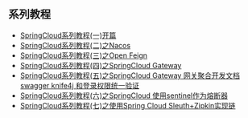 
## 系列教程

- [SpringCloud系列教程(一)开篇](doc\SpringCloud系列教程(一)开篇.md)
- [SpringCloud系列教程(二)之Nacos](doc/SpringCloud系列教程(二)之Nacos.md)
- [SpringCloud系列教程(三)之Open Feign](doc/SpringCloud系列教程(三)之Open%20Feign.md)
- [SpringCloud系列教程(四)之SpringCloud Gateway](doc/SpringCloud系列教程(四)之SpringCloud%20Gateway.md)
- [SpringCloud系列教程(五)之SpringCloud Gateway 网关聚合开发文档 swagger knife4j 和登录权限统一验证](doc/SpringCloud系列教程(五)之SpringCloud%20Gateway%20网关聚合开发文档%20swagger%20knife4j%20和登录权限统一验证.md)
- [SpringCloud系列教程(六)之SpringCloud 使用sentinel作为熔断器](doc/SpringCloud系列教程(六)之SpringCloud%20使用sentinel作为熔断器.md)
- [SpringCloud系列教程(七)之使用Spring Cloud Sleuth+Zipkin实现链](doc/SpringCloud系列教程(七)之使用Spring%20Cloud%20Sleuth+Zipkin实现链.md)

